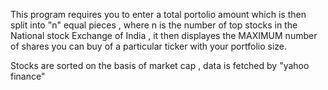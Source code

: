 This program requires you to enter a total portolio amount which is then split into "n" equal pieces , where n is the number of top stocks in the National stock Exchange of India , it then displayes the MAXIMUM number of shares you can buy of a particular ticker with your portfolio size.

Stocks are sorted on the basis of market cap , data is fetched by "yahoo finance"
